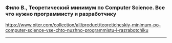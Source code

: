 ### Фило В., Теоретический минимум по Computer Science. Все что нужно программисту и разработчику
<https://www.piter.com/collection/all/product/teoreticheskiy-minimum-po-computer-science-vse-chto-nuzhno-programmistu-i-razrabotchiku>

---
